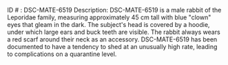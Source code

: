 ID # : DSC-MATE-6519
Description: DSC-MATE-6519 is a male rabbit of the Leporidae family, measuring approximately 45 cm tall with blue "clown" eyes that gleam in the dark. The subject's head is covered by a hoodie, under which large ears and buck teeth are visible. The rabbit always wears a red scarf around their neck as an accessory. DSC-MATE-6519 has been documented to have a tendency to shed at an unusually high rate, leading to complications on a quarantine level.